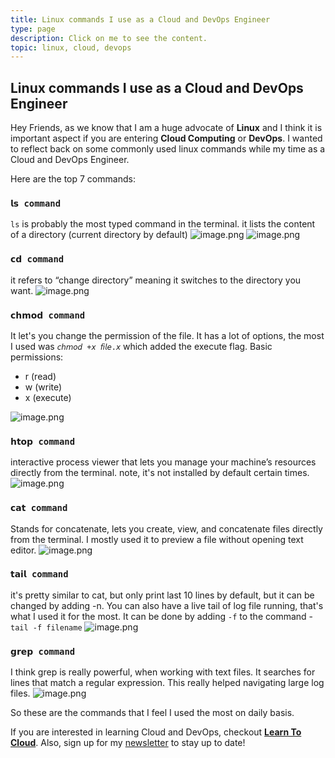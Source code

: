 ```yaml
---
title: Linux commands I use as a Cloud and DevOps Engineer
type: page
description: Click on me to see the content.
topic: linux, cloud, devops
---
```

## Linux commands I use as a Cloud and DevOps Engineer

Hey Friends, as we know that I am a huge advocate of **Linux** and I think it is important aspect if you are entering **Cloud Computing** or **DevOps**.
I wanted to reflect back on some commonly used linux commands while my time as a Cloud and DevOps Engineer.

Here are the top 7 commands:

### `𝗹𝘀 command`

`ls` is probably the most typed command in the terminal.
it lists the content of a directory (current directory by default)
![image.png](https://cdn.hashnode.com/res/hashnode/image/upload/v1646068631445/hXHjI11hw.png)
![image.png](https://cdn.hashnode.com/res/hashnode/image/upload/v1646068679181/CPDFnBfDP.png)

### `𝗰𝗱 command`

it refers to “change directory” meaning it switches to the directory you want.
![image.png](https://cdn.hashnode.com/res/hashnode/image/upload/v1646068711242/lVTQAI4t_.png)

### `𝗰𝗵𝗺𝗼𝗱 command`

It let's you change the permission of the file.
It has a lot of options, the most I used was `𝘤𝘩𝘮𝘰𝘥 +𝘹 𝘧𝘪𝘭𝘦.𝘹` which added the execute flag.
Basic permissions:

- r (read)
- w (write)
- x (execute)

![image.png](https://cdn.hashnode.com/res/hashnode/image/upload/v1646069927301/qU6uktdA5.png)

### `𝗵𝘁𝗼𝗽 command`

interactive process viewer that lets you manage your machine’s resources directly from the terminal.
note, it's not installed by default certain times.
![image.png](https://cdn.hashnode.com/res/hashnode/image/upload/v1646068940805/CTCOooujF.png)

### `𝗰𝗮𝘁 command`

 Stands for concatenate, lets you create, view, and concatenate files directly from the terminal.
I mostly used it to preview a file without opening text editor.
![image.png](https://cdn.hashnode.com/res/hashnode/image/upload/v1646069003466/vq9xLVvfJ.png)

### `𝘁𝗮𝗶𝗹 command`

it's pretty similar to cat, but only print last 10 lines by default, but it can be changed by adding -n.
You can also have a live tail of log file running, that's what I used it for the most. It can be done by adding `-f` to the command - `tail -f filename`
![image.png](https://cdn.hashnode.com/res/hashnode/image/upload/v1646069062593/BmiVWOELB.png)

### `𝗴𝗿𝗲𝗽 command`

I think grep is really powerful, when working with text files. It searches for lines that match a regular expression. This really helped navigating large log files.
![image.png](https://cdn.hashnode.com/res/hashnode/image/upload/v1646069125417/hCurmrkbN.png)

So these are the commands that I feel I used the most on daily basis.

If you are interested in learning Cloud and DevOps, checkout **[Learn To Cloud](https://learntocloud.guide)**.
Also, sign up for my [newsletter](https://www.getrevue.co/profile/rishabk7) to stay up to date!
